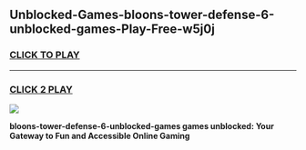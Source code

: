 
## Unblocked-Games-bloons-tower-defense-6-unblocked-games-Play-Free-w5j0j
<h3>
<a href="https://premium76.site?title=bloons-tower-defense-6-unblocked-games&ref=17A">CLICK TO PLAY</a></h3>
<hr>

<h3>
<a href="https://premium76.site?title=bloons-tower-defense-6-unblocked-games&ref=17A">CLICK 2 PLAY</a>
  
</h3>

<a href="https://premium76.site?title=bloons-tower-defense-6-unblocked-games&ref=17A"><img src="https://clearcache.store/games.png"></a>


**bloons-tower-defense-6-unblocked-games games unblocked: Your Gateway to Fun and Accessible Online Gaming**
